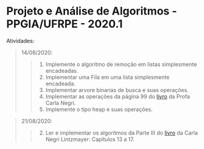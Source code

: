 # Projeto e Análise de Algoritmos - PPGIA/UFRPE - 2020.1
Atividades:
>14/08/2020:
>>1. Implemente o algoritmo de remoção em listas simplesmente encadeadas.
>>3. Implementar uma Fila em uma lista simplesmente encadeada.
>>4. Implementar arvore binarias de busca e suas operações.
>>5. Implementar as operações da página 99 do [livro](http://professor.ufabc.edu.br/~carla.negri/cursos/materiais/Livro-Analise.de.Algoritmos.pdf) da  Profa Carla Negri.
>>6. Implemente o tipo heap e suas operações.


>21/08/2020:
>>2. Ler e implementar os algoritmos da Parte III do [livro](http://professor.ufabc.edu.br/~carla.negri/cursos/materiais/Livro-Analise.de.Algoritmos.pdf) da Carla Negri Lintzmayer: Capítulos 13 a 17.
